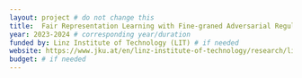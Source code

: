 ```yaml
---
layout: project # do not change this
title: 	Fair Representation Learning with Fine-graned Adversarial Regulation of Bias Flow (FAIRFLOW)	# title of the project
year: 2023-2024	# corresponding year/duration
funded by: Linz Institute of Technology (LIT) # if needed
website: https://www.jku.at/en/linz-institute-of-technology/research/lit-calls/rekabsaz/
budget: # if needed
---
```

